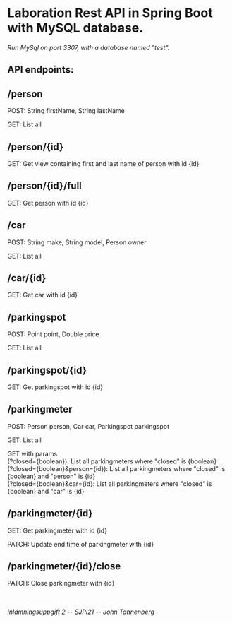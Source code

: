# Laboration Rest API in Spring Boot with MySQL database.

_Run MySql on port 3307, with a database named "test"._

## API endpoints:

## /person

<p>POST: String firstName, String lastName<br>
  
GET: List all</p>

## /person/{id}

GET: Get view containing first and last name of person with id {id}

## /person/{id}/full

GET: Get person with id {id}

## /car

<p>POST: String make, String model, Person owner<br>
  
GET: List all</p>

## /car/{id}

GET: Get car with id {id}

## /parkingspot

<p>POST: Point<G2D> point, Double price<br>
  
GET: List all</p>

## /parkingspot/{id}

GET: Get parkingspot with id {id}

## /parkingmeter

<p>POST:
Person person,
Car car,
Parkingspot parkingspot<br>

GET: List all<br>

GET with params<br>
(?closed={boolean}): List all parkingmeters where "closed" is {boolean}<br>
(?closed={boolean}&person={id}): List all parkingmeters where "closed" is {boolean} and "person" is {id}<br>
(?closed={boolean}&car={id}: List all parkingmeters where "closed" is {boolean} and "car" is {id}</p>

## /parkingmeter/{id}

<p>GET: Get parkingmeter with id {id}<br>

PATCH: Update end time of parkingmeter with {id}</p>

## /parkingmeter/{id}/close

PATCH: Close parkingmeter with {id}<br>
<br>
<br>

_Inlämningsuppgift 2 -- SJPI21 -- John Tannenberg_
